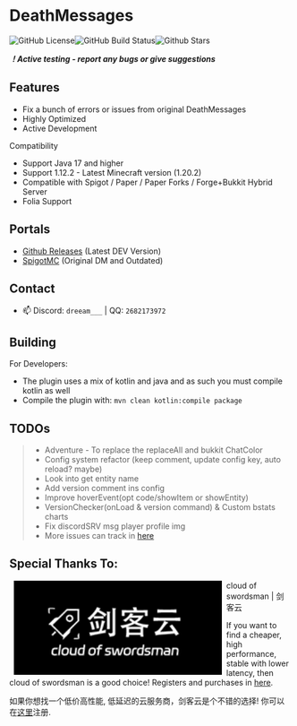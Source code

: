 # DeathMessages

![GitHub License](https://img.shields.io/github/license/Winds-Studio/DeathMessages?style=for-the-badge)![GitHub Build Status](https://img.shields.io/github/actions/workflow/status/Winds-Studio/DeathMessages/build.yml?style=for-the-badge)![Github Stars](https://img.shields.io/github/stars/Winds-Studio/DeathMessages?style=for-the-badge)

**_！Active testing - report any bugs or give suggestions_**



## Features

- Fix a bunch of errors or issues from original DeathMessages
- Highly Optimized
- Active Development

Compatibility

- Support Java 17 and higher
- Support 1.12.2 - Latest Minecraft version (1.20.2)
- Compatible with Spigot / Paper / Paper Forks / Forge+Bukkit Hybrid Server
- Folia Support

## Portals

- [Github Releases](https://github.com/Winds-Studio/DeathMessages/releases) (Latest DEV Version)
- [SpigotMC](https://www.spigotmc.org/resources/deathmessages-deathmessagesprime-remastered.3789/) (Original DM and Outdated)

## Contact

- 📫 Discord: `dreeam___` | QQ: `2682173972`

## Building

For Developers:

- The plugin uses a mix of kotlin and java and as such you must compile kotlin as well
- Compile the plugin with: `mvn clean kotlin:compile package`

## TODOs

> - Adventure - To replace the replaceAll and bukkit ChatColor
> - Config system refactor (keep comment, update config key, auto reload? maybe)
> - Look into get entity name
> - Add version comment ins config
> - Improve hoverEvent(opt code/showItem or showEntity)
> - VersionChecker(onLoad & version command) & Custom bstats charts
> - Fix discordSRV msg player profile img
> - More issues can track in [here](https://bbs.breeze.asia/d/128-si-wang-ti-shi-wen-ti)

## Special Thanks To:

<a href="https://cloud.swordsman.com.cn/"><img src="JiankeServer.jpg" alt="Jianke Cloud Host" align="left" hspace="8"></a>
cloud of swordsman | 剑客云

If you want to find a cheaper, high performance, stable with lower latency, then cloud of swordsman is a good choice! Registers and purchases in [here](https://cloud.swordsman.com.cn/?i8ab42c).

如果你想找一个低价高性能, 低延迟的云服务商，剑客云是个不错的选择! 你可以在[这里](https://cloud.swordsman.com.cn/?i8ab42c)注册.
